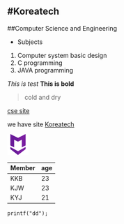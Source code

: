 #Koreatech
-------------
##Computer Science and Engineering

* Subjects
 1. Computer system basic design
 2. C programming
 3. JAVA programming

*This is test*
**This is bold**

>cold and dry

[cse site](http://cse.koreatech.ac.kr)

we have site [Koreatech][1]

![alt text](https://github.com/adam-p/markdown-here/raw/master/src/common/images/icon48.png "LOgo Title Text 1")

|Member|age|
|------|---|
|KKB|23|
|KJW|23|
|KYJ|21|

```{.c}
printf("dd");
```

[1]: http://www.koreatech.ac.kr/ "Koreatech"
